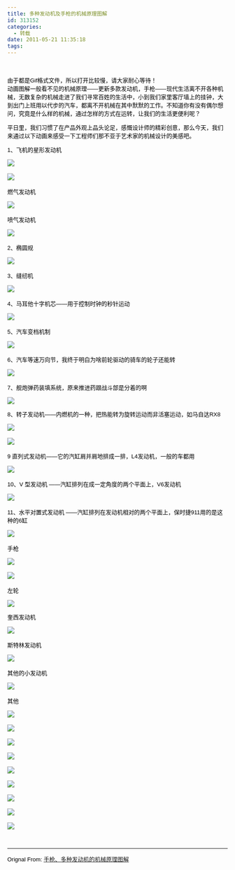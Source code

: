 ```yaml
---
title: 多种发动机及手枪的机械原理图解
id: 313152
categories:
  - 转载
date: 2011-05-21 11:35:18
tags:
---
```


&nbsp;
<div><span class="Apple-style-span" style="border-collapse: collapse; font-family: arial, sans-serif; font-size: 13px; color: rgb(0, 0, 0); ">由于都是Gif格式文件，所以打开比较慢，请大家耐心等待！</span></div>

<span class="Apple-style-span" style="border-collapse: collapse; font-family: arial, sans-serif; font-size: 13px; color: rgb(0, 0, 0); ">

</span>
<div><span class="Apple-style-span" style="border-collapse: collapse; font-family: arial, sans-serif; font-size: 13px; color: rgb(0, 0, 0); ">动画图解一般看不见的机械原理&mdash;&mdash;更新多款发动机，手枪&mdash;&mdash;现代生活离不开各种机械，无数复杂的机械走进了我们寻常百姓的生活中，小到我们家里客厅墙上的挂钟，大到出门上班用以代步的汽车，都离不开机械在其中默默的工作。不知道你有没有偶尔想问，究竟是什么样的机械，通过怎样的方式在运转，让我们的生活更便利呢？&nbsp;

平日里，我们习惯了在产品外观上品头论足，感慨设计师的精彩创意，那么今天，我们来通过以下动画来感受一下工程师们那不亚于艺术家的机械设计的美感吧。&nbsp;

1、飞机的星形发动机&nbsp;

![](https://0-focus-opensocial.googleusercontent.com/gadgets/proxy?container=focus&amp;gadget=a&amp;rewriteMime=image/*&amp;refresh=31536000&amp;url=http://img181.poco.cn/mypoco/myphoto/20110518/13/56885136201105181330553999444880282_014.gif)&nbsp;

![](https://0-focus-opensocial.googleusercontent.com/gadgets/proxy?container=focus&amp;gadget=a&amp;rewriteMime=image/*&amp;refresh=31536000&amp;url=http://img181.poco.cn/mypoco/myphoto/20110518/13/56885136201105181330553999444880282_015.gif)&nbsp;

燃气发动机&nbsp;

![](https://0-focus-opensocial.googleusercontent.com/gadgets/proxy?container=focus&amp;gadget=a&amp;rewriteMime=image/*&amp;refresh=31536000&amp;url=http://img181.poco.cn/mypoco/myphoto/20110518/13/56885136201105181330553999444880282_016.gif)&nbsp;

喷气发动机&nbsp;

![](https://0-focus-opensocial.googleusercontent.com/gadgets/proxy?container=focus&amp;gadget=a&amp;rewriteMime=image/*&amp;refresh=31536000&amp;url=http://img181.poco.cn/mypoco/myphoto/20110518/13/56885136201105181330553999444880282_017.gif)&nbsp;

2、椭圆规&nbsp;

![](https://0-focus-opensocial.googleusercontent.com/gadgets/proxy?container=focus&amp;gadget=a&amp;rewriteMime=image/*&amp;refresh=31536000&amp;url=http://img181.poco.cn/mypoco/myphoto/20110518/13/56885136201105181330553999444880282_018.gif)&nbsp;

3、缝纫机&nbsp;

![](https://0-focus-opensocial.googleusercontent.com/gadgets/proxy?container=focus&amp;gadget=a&amp;rewriteMime=image/*&amp;refresh=31536000&amp;url=http://img181.poco.cn/mypoco/myphoto/20110518/13/56885136201105181330553999444880282_019.gif)&nbsp;

4、马耳他十字机芯&mdash;&mdash;用于控制时钟的秒针运动&nbsp;

![](https://0-focus-opensocial.googleusercontent.com/gadgets/proxy?container=focus&amp;gadget=a&amp;rewriteMime=image/*&amp;refresh=31536000&amp;url=http://img181.poco.cn/mypoco/myphoto/20110518/13/56885136201105181330553999444880282_020.gif)&nbsp;

5、汽车变档机制&nbsp;

![](https://0-focus-opensocial.googleusercontent.com/gadgets/proxy?container=focus&amp;gadget=a&amp;rewriteMime=image/*&amp;refresh=31536000&amp;url=http://img181.poco.cn/mypoco/myphoto/20110518/13/56885136201105181330553999444880282_021.gif)&nbsp;

6、汽车等速万向节，我终于明白为啥前轮驱动的骑车的轮子还能转&nbsp;

![](https://0-focus-opensocial.googleusercontent.com/gadgets/proxy?container=focus&amp;gadget=a&amp;rewriteMime=image/*&amp;refresh=31536000&amp;url=http://img181.poco.cn/mypoco/myphoto/20110518/13/56885136201105181330553999444880282_022.gif)&nbsp;

7、舰炮弹药装填系统，原来推进药跟战斗部是分着的啊&nbsp;

![](https://0-focus-opensocial.googleusercontent.com/gadgets/proxy?container=focus&amp;gadget=a&amp;rewriteMime=image/*&amp;refresh=31536000&amp;url=http://img181.poco.cn/mypoco/myphoto/20110518/13/56885136201105181330553999444880282_023.gif)

8、转子发动机&mdash;&mdash;内燃机的一种，把热能转为旋转运动而非活塞运动，如马自达RX8&nbsp;

![](https://0-focus-opensocial.googleusercontent.com/gadgets/proxy?container=focus&amp;gadget=a&amp;rewriteMime=image/*&amp;refresh=31536000&amp;url=http://img181.poco.cn/mypoco/myphoto/20110518/13/56885136201105181330553999444880282_000.gif)&nbsp;

![](https://0-focus-opensocial.googleusercontent.com/gadgets/proxy?container=focus&amp;gadget=a&amp;rewriteMime=image/*&amp;refresh=31536000&amp;url=http://img181.poco.cn/mypoco/myphoto/20110518/13/56885136201105181330553999444880282_024.gif)&nbsp;

9 直列式发动机&mdash;&mdash;它的汽缸肩并肩地排成一排，L4发动机，一般的车都用&nbsp;

![](https://0-focus-opensocial.googleusercontent.com/gadgets/proxy?container=focus&amp;gadget=a&amp;rewriteMime=image/*&amp;refresh=31536000&amp;url=http://img181.poco.cn/mypoco/myphoto/20110518/13/56885136201105181330553999444880282_025.gif)&nbsp;

10、V 型发动机 &mdash;&mdash;汽缸排列在成一定角度的两个平面上，V6发动机&nbsp;

![](https://0-focus-opensocial.googleusercontent.com/gadgets/proxy?container=focus&amp;gadget=a&amp;rewriteMime=image/*&amp;refresh=31536000&amp;url=http://img181.poco.cn/mypoco/myphoto/20110518/13/56885136201105181330553999444880282_026.gif)&nbsp;

11、水平对置式发动机 &mdash;&mdash;汽缸排列在发动机相对的两个平面上，保时捷911用的是这种的6缸&nbsp;

![](https://0-focus-opensocial.googleusercontent.com/gadgets/proxy?container=focus&amp;gadget=a&amp;rewriteMime=image/*&amp;refresh=31536000&amp;url=http://img181.poco.cn/mypoco/myphoto/20110518/13/56885136201105181330553999444880282_027.gif)&nbsp;

手枪&nbsp;

![](https://0-focus-opensocial.googleusercontent.com/gadgets/proxy?container=focus&amp;gadget=a&amp;rewriteMime=image/*&amp;refresh=31536000&amp;url=http://img181.poco.cn/mypoco/myphoto/20110518/13/56885136201105181330553999444880282_028.gif)&nbsp;

![](https://0-focus-opensocial.googleusercontent.com/gadgets/proxy?container=focus&amp;gadget=a&amp;rewriteMime=image/*&amp;refresh=31536000&amp;url=http://img181.poco.cn/mypoco/myphoto/20110518/13/56885136201105181330553999444880282_001.gif)&nbsp;

左轮&nbsp;

![](https://0-focus-opensocial.googleusercontent.com/gadgets/proxy?container=focus&amp;gadget=a&amp;rewriteMime=image/*&amp;refresh=31536000&amp;url=http://img181.poco.cn/mypoco/myphoto/20110518/13/56885136201105181330553999444880282_029.gif)

奎西发动机&nbsp;

![](https://0-focus-opensocial.googleusercontent.com/gadgets/proxy?container=focus&amp;gadget=a&amp;rewriteMime=image/*&amp;refresh=31536000&amp;url=http://img181.poco.cn/mypoco/myphoto/20110518/13/56885136201105181330553999444880282_030.gif)&nbsp;

斯特林发动机&nbsp;

![](https://0-focus-opensocial.googleusercontent.com/gadgets/proxy?container=focus&amp;gadget=a&amp;rewriteMime=image/*&amp;refresh=31536000&amp;url=http://img181.poco.cn/mypoco/myphoto/20110518/13/56885136201105181330553999444880282_002.gif)&nbsp;

其他的小发动机&nbsp;

![](https://0-focus-opensocial.googleusercontent.com/gadgets/proxy?container=focus&amp;gadget=a&amp;rewriteMime=image/*&amp;refresh=31536000&amp;url=http://img181.poco.cn/mypoco/myphoto/20110518/13/56885136201105181330553999444880282_003.gif)&nbsp;

其他&nbsp;

![](https://0-focus-opensocial.googleusercontent.com/gadgets/proxy?container=focus&amp;gadget=a&amp;rewriteMime=image/*&amp;refresh=31536000&amp;url=http://img181.poco.cn/mypoco/myphoto/20110518/13/56885136201105181330553999444880282_005.gif)&nbsp;

![](https://0-focus-opensocial.googleusercontent.com/gadgets/proxy?container=focus&amp;gadget=a&amp;rewriteMime=image/*&amp;refresh=31536000&amp;url=http://img181.poco.cn/mypoco/myphoto/20110518/13/56885136201105181330553999444880282_006.gif)&nbsp;

![](https://0-focus-opensocial.googleusercontent.com/gadgets/proxy?container=focus&amp;gadget=a&amp;rewriteMime=image/*&amp;refresh=31536000&amp;url=http://img181.poco.cn/mypoco/myphoto/20110518/13/56885136201105181330553999444880282_007.gif)&nbsp;

![](https://0-focus-opensocial.googleusercontent.com/gadgets/proxy?container=focus&amp;gadget=a&amp;rewriteMime=image/*&amp;refresh=31536000&amp;url=http://img181.poco.cn/mypoco/myphoto/20110518/13/56885136201105181330553999444880282_008.gif)&nbsp;

![](https://0-focus-opensocial.googleusercontent.com/gadgets/proxy?container=focus&amp;gadget=a&amp;rewriteMime=image/*&amp;refresh=31536000&amp;url=http://img181.poco.cn/mypoco/myphoto/20110518/13/56885136201105181330553999444880282_009.gif)&nbsp;

![](https://0-focus-opensocial.googleusercontent.com/gadgets/proxy?container=focus&amp;gadget=a&amp;rewriteMime=image/*&amp;refresh=31536000&amp;url=http://img181.poco.cn/mypoco/myphoto/20110518/13/56885136201105181330553999444880282_010.gif)&nbsp;

![](https://0-focus-opensocial.googleusercontent.com/gadgets/proxy?container=focus&amp;gadget=a&amp;rewriteMime=image/*&amp;refresh=31536000&amp;url=http://img181.poco.cn/mypoco/myphoto/20110518/13/56885136201105181330553999444880282_011.gif)&nbsp;

![](https://0-focus-opensocial.googleusercontent.com/gadgets/proxy?container=focus&amp;gadget=a&amp;rewriteMime=image/*&amp;refresh=31536000&amp;url=http://img181.poco.cn/mypoco/myphoto/20110518/13/56885136201105181330553999444880282_012.gif)&nbsp;

![](https://0-focus-opensocial.googleusercontent.com/gadgets/proxy?container=focus&amp;gadget=a&amp;rewriteMime=image/*&amp;refresh=31536000&amp;url=http://img181.poco.cn/mypoco/myphoto/20110518/13/56885136201105181330553999444880282_013.gif)</span></div>

<span class="Apple-style-span" style="border-collapse: collapse; font-family: arial, sans-serif; font-size: 13px; color: rgb(0, 0, 0); ">

&nbsp;

</span>

* * *

<span class="Apple-style-span" style="border-collapse: collapse; font-family: arial, sans-serif; font-size: 13px; color: rgb(0, 0, 0); ">Orignal From:&nbsp;[手枪、多种发动机的机械原理图解](http://letaoba.info/archives/2533.html)</span>